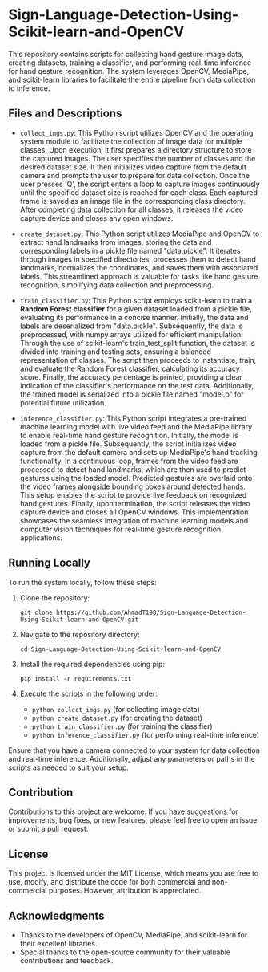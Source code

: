# Sign-Language-Detection-Using-Scikit-learn-and-OpenCV

This repository contains scripts for collecting hand gesture image data, creating datasets, training a classifier, and performing real-time inference for hand gesture recognition. The system leverages OpenCV, MediaPipe, and scikit-learn libraries to facilitate the entire pipeline from data collection to inference.

## Files and Descriptions

- ``collect_imgs.py``: This Python script utilizes OpenCV and the operating system module to facilitate the collection of image data for multiple classes. Upon execution, it first prepares a directory structure to store the captured images. The user specifies the number of classes and the desired dataset size. It then initializes video capture from the default camera and prompts the user to prepare for data collection. Once the user presses 'Q', the script enters a loop to capture images continuously until the specified dataset size is reached for each class. Each captured frame is saved as an image file in the corresponding class directory. After completing data collection for all classes, it releases the video capture device and closes any open windows.

- ``create_dataset.py``: This Python script utilizes MediaPipe and OpenCV to extract hand landmarks from images, storing the data and corresponding labels in a pickle file named "data.pickle". It iterates through images in specified directories, processes them to detect hand landmarks, normalizes the coordinates, and saves them with associated labels. This streamlined approach is valuable for tasks like hand gesture recognition, simplifying data collection and preprocessing.

- ``train_classifier.py``: This Python script employs scikit-learn to train a **Random Forest classifier** for a given dataset loaded from a pickle file, evaluating its performance in a concise manner. Initially, the data and labels are deserialized from "data.pickle". Subsequently, the data is preprocessed, with numpy arrays utilized for efficient manipulation. Through the use of scikit-learn's train_test_split function, the dataset is divided into training and testing sets, ensuring a balanced representation of classes. The script then proceeds to instantiate, train, and evaluate the Random Forest classifier, calculating its accuracy score. Finally, the accuracy percentage is printed, providing a clear indication of the classifier's performance on the test data. Additionally, the trained model is serialized into a pickle file named "model.p" for potential future utilization.

- ``inference_classifier.py``: This Python script integrates a pre-trained machine learning model with live video feed and the MediaPipe library to enable real-time hand gesture recognition. Initially, the model is loaded from a pickle file. Subsequently, the script initializes video capture from the default camera and sets up MediaPipe's hand tracking functionality. In a continuous loop, frames from the video feed are processed to detect hand landmarks, which are then used to predict gestures using the loaded model. Predicted gestures are overlaid onto the video frames alongside bounding boxes around detected hands. This setup enables the script to provide live feedback on recognized hand gestures. Finally, upon termination, the script releases the video capture device and closes all OpenCV windows. This implementation showcases the seamless integration of machine learning models and computer vision techniques for real-time gesture recognition applications.


## Running Locally

To run the system locally, follow these steps:

1. Clone the repository:

   ```
   git clone https://github.com/AhmadT198/Sign-Language-Detection-Using-Scikit-learn-and-OpenCV.git
   ```

2. Navigate to the repository directory:

   ```
   cd Sign-Language-Detection-Using-Scikit-learn-and-OpenCV
   ```

3. Install the required dependencies using pip:

   ```
   pip install -r requirements.txt
   ```

4. Execute the scripts in the following order:

   - `python collect_imgs.py` (for collecting image data)
   - `python create_dataset.py` (for creating the dataset)
   - `python train_classifier.py` (for training the classifier)
   - `python inference_classifier.py` (for performing real-time inference)

Ensure that you have a camera connected to your system for data collection and real-time inference. Additionally, adjust any parameters or paths in the scripts as needed to suit your setup.

## Contribution

Contributions to this project are welcome. If you have suggestions for improvements, bug fixes, or new features, please feel free to open an issue or submit a pull request.

## License

This project is licensed under the MIT License, which means you are free to use, modify, and distribute the code for both commercial and non-commercial purposes. However, attribution is appreciated.

## Acknowledgments

- Thanks to the developers of OpenCV, MediaPipe, and scikit-learn for their excellent libraries.
- Special thanks to the open-source community for their valuable contributions and feedback.
